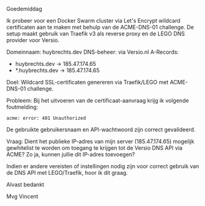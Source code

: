 Goedemiddag

Ik probeer voor een Docker Swarm cluster via Let's Encrypt wildcard certificaten aan te maken met behulp van de ACME-DNS-01 challenge. De setup maakt gebruik van Traefik v3 als reverse proxy en de LEGO DNS provider voor Versio.

Domeinnaam: huybrechts.dev
DNS-beheer: via Versio.nl
A-Records:
 - huybrechts.dev → 185.47.174.65
 - *.huybrechts.dev → 185.47.174.65

Doel:
Wildcard SSL-certificaten genereren via Traefik/LEGO met ACME-DNS-01 challenge.

Probleem:
Bij het uitvoeren van de certificaat-aanvraag krijg ik volgende foutmelding:

    acme: error: 401 Unauthorized

De gebruikte gebruikersnaam en API-wachtwoord zijn correct gevalideerd.

Vraag:
Dient het publieke IP-adres van mijn server (185.47.174.65) mogelijk gewhitelist te worden om toegang te krijgen tot de Versio DNS API via ACME? Zo ja, kunnen jullie dit IP-adres toevoegen?

Indien er andere vereisten of instellingen nodig zijn voor correct gebruik van de DNS API met LEGO/Traefik, hoor ik dit graag.

Alvast bedankt

Mvg
Vincent